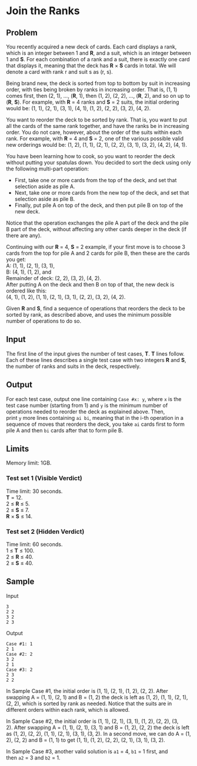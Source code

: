 # Join the Ranks

## Problem

You recently acquired a new deck of cards. Each card displays a rank, which is an integer between 1 and **R**, and a suit, which is an integer between 1 and **S**. For each combination of a rank and a suit, there is exactly one card that displays it, meaning that the deck has **R** × **S** cards in total. We will denote a card with rank r and suit s as (r, s).

Being brand new, the deck is sorted from top to bottom by suit in increasing order, with ties being broken by ranks in increasing order. That is, (1, 1) comes first, then (2, 1), ..., (**R**, 1), then (1, 2), (2, 2), ..., (**R**, 2), and so on up to (**R**, **S**). For example, with **R** = 4 ranks and **S** = 2 suits, the initial ordering would be: (1, 1), (2, 1), (3, 1), (4, 1), (1, 2), (2, 2), (3, 2), (4, 2).

You want to reorder the deck to be sorted by rank. That is, you want to put all the cards of the same rank together, and have the ranks be in increasing order. You do not care, however, about the order of the suits within each rank. For example, with **R** = 4 and **S** = 2, one of the various possible valid new orderings would be: (1, 2), (1, 1), (2, 1), (2, 2), (3, 1), (3, 2), (4, 2), (4, 1).

You have been learning how to cook, so you want to reorder the deck without putting your spatulas down. You decided to sort the deck using only the following multi-part operation:

- First, take one or more cards from the top of the deck, and set that selection aside as pile A.
- Next, take one or more cards from the new top of the deck, and set that selection aside as pile B.
- Finally, put pile A on top of the deck, and then put pile B on top of the new deck.

Notice that the operation exchanges the pile A part of the deck and the pile B part of the deck, without affecting any other cards deeper in the deck (if there are any).

Continuing with our **R** = 4, **S** = 2 example, if your first move is to choose 3 cards from the top for pile A and 2 cards for pile B, then these are the cards you get:\
A: (1, 1), (2, 1), (3, 1),\
B: (4, 1), (1, 2), and\
Remainder of deck: (2, 2), (3, 2), (4, 2).\
After putting A on the deck and then B on top of that, the new deck is ordered like this:\
(4, 1), (1, 2), (1, 1), (2, 1), (3, 1), (2, 2), (3, 2), (4, 2).

Given **R** and **S**, find a sequence of operations that reorders the deck to be sorted by rank, as described above, and uses the minimum possible number of operations to do so.

## Input

The first line of the input gives the number of test cases, **T**. **T** lines follow. Each of these lines describes a single test case with two integers **R** and **S**, the number of ranks and suits in the deck, respectively.

## Output

For each test case, output one line containing `Case #x: y`, where `x` is the test case number (starting from 1) and `y` is the minimum number of operations needed to reorder the deck as explained above. Then, print `y` more lines containing `ai bi`, meaning that in the i-th operation in a sequence of moves that reorders the deck, you take `ai` cards first to form pile A and then `bi` cards after that to form pile B.

## Limits

Memory limit: 1GB.

### Test set 1 (Visible Verdict)

Time limit: 30 seconds.\
**T** = 12.\
2 ≤ **R** ≤ 5.\
2 ≤ **S** ≤ 7.\
**R** × **S** ≤ 14.

### Test set 2 (Hidden Verdict)

Time limit: 60 seconds.\
1 ≤ **T** ≤ 100.\
2 ≤ **R** ≤ 40.\
2 ≤ **S** ≤ 40.

## Sample

Input
```
3
2 2
3 2
2 3
```

Output
```
Case #1: 1
2 1
Case #2: 2
3 2
2 1
Case #3: 2
2 3
2 2
```

In Sample Case #1, the initial order is (1, 1), (2, 1), (1, 2), (2, 2). After swapping A = (1, 1), (2, 1) and B = (1, 2) the deck is left as (1, 2), (1, 1), (2, 1), (2, 2), which is sorted by rank as needed. Notice that the suits are in different orders within each rank, which is allowed.

In Sample Case #2, the initial order is (1, 1), (2, 1), (3, 1), (1, 2), (2, 2), (3, 2). After swapping A = (1, 1), (2, 1), (3, 1) and B = (1, 2), (2, 2) the deck is left as (1, 2), (2, 2), (1, 1), (2, 1), (3, 1), (3, 2). In a second move, we can do A = (1, 2), (2, 2) and B = (1, 1) to get (1, 1), (1, 2), (2, 2), (2, 1), (3, 1), (3, 2).

In Sample Case #3, another valid solution is `a1` = 4, `b1` = 1 first, and then `a2` = 3 and `b2` = 1.